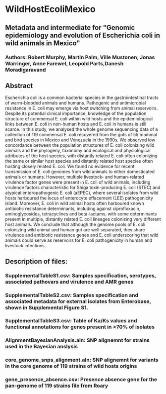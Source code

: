 # WildHostEcoliMexico


## Metadata and intermediate for "Genomic epidemiology and evolution of Escherichia coli in wild animals in Mexico"
### Authors: Robert Murphy, Martin Palm, Ville Mustonen, Jonas Warringer, Anne Farewel, Leopold Parts,Danesh Moradigaravand


## Abstract 
Escherichia coli is a common bacterial species in the gastrointestinal tracts of warm-blooded animals and humans. Pathogenic and antimicrobial resistance in E. coli may emerge via host switching from animal reservoirs. Despite its potential clinical importance, knowledge of the population structure of commensal E. coli within wild hosts and the epidemiological links between E. coli in non-human hosts and E. coli in humans is still scarce. In this study, we analysed the whole genome sequencing data of a collection of 119 commensal E. coli recovered from the guts of 55 mammal and bird species in Mexico and Venezuela in the 1990s. We observed low concordance between the population structures of E. coli colonizing wild animals and the phylogeny, taxonomy and ecological and physiological attributes of the host species, with distantly related E. coli often colonizing the same or similar host species and distantly related host species often hosting closely related E. coli. We found no evidence for recent transmission of E. coli genomes from wild animals to either domesticated animals or humans. However, multiple livestock- and human-related virulence factor genes were present in E. coli of wild animals, including virulence factors characteristic for Shiga toxin-producing E. coli (STEC) and atypical enteropathogenic E. coli (aEPEC), where several isolates from wild hosts harboured the locus of enterocyte effacement (LEE) pathogenicity island. Moreover, E. coli in wild animal hosts often harboured known antibiotic resistance determinants, including against ciprofloxacin, aminoglycosides, tetracyclines and beta-lactams, with some determinants present in multiple, distantly related E. coli lineages colonizing very different host animals. We conclude that although the genome pools of E. coli colonizing wild animal and human gut are well separated, they share virulence and antibiotic resistance genes and E. coli underscoring that wild animals could serve as reservoirs for E. coli pathogenicity in human and livestock infections.  


## Description of files:
### SupplementalTableS1.csv: Samples specification, serotypes, associated pathovars and virulence and AMR genes
### SupplementalTableS2.csv: Samples specification and associated metadata for external isolates from Enterobase, shown in Supplemental Figure S1.
### SupplementalTableS3.csv: Table of Ka/Ks values and functional annotations for genes present in >70% of isolates  
### AlignmentBayesianAnalysis.aln: SNP alignemnt for strains used in the Bayesian anslysis
### core_genome_snps_alignment.aln: SNP alignemnt for variants in the core genome of 119 strains of wild hosts origins
### gene_presence_absence.csv: Presence absence gene for the pan-genome of 119 strains file from Roary 
